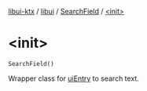 [libui-ktx](../../index.md) / [libui](../index.md) / [SearchField](index.md) / [&lt;init&gt;](./-init-.md)

# &lt;init&gt;

`SearchField()`

Wrapper class for [uiEntry](../ui-entry.md) to search text.

